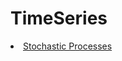 # TimeSeries

<li class="masthead__menu-item">
          <a href= "https://nbviewer.org/github/JulioCesarMS/StochasticProcesses/blob/main/Stochastic_simulation.ipynb">Stochastic Processes</a>
</li>
